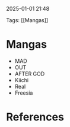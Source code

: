 2025-01-01 21:48


Tags: [[Mangas]] 

# Mangas 

- MAD 
- OUT
- AFTER GOD
- Kiichi
- Real
- Freesia
# References
